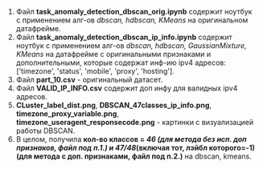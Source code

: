 1. Файл **task_anomaly_detection_dbscan_orig.ipynb** содержит ноутбук с применением алг-ов _dbscan, hdbscan, KMeans_ на оригинальном датафрейме.
2. Файл **task_anomaly_detection_dbscan_ip_info.ipynb** содержит ноутбук с применением алг-ов _dbscan, hdbscan, GaussianMixture, KMeans_ на датафрейме с оригинальными признаками и дополнительными, которые содержат инф-ию ipv4 адресов: ['timezone', 'status', 'mobile', 'proxy', 'hosting'].
3. Файл **part_10.csv** - оригинальный датасет.
4. Файл **VALID_IP_INFO.csv** содержит доп инфу для валидных ipv4 адресов.
5. **CLuster_label_dist.png**, **DBSCAN_47classes_ip_info.png**, **timezone_proxy_variable.png**, **timezone_useragent_responsecode.png** - картинки с визуализацией работы DBSCAN.
6. В целом, получила **кол-во классов = _46 (для метода без исп. доп признаков, файл под п.1.) и 47/48_(включая тот, лэйбл которого=-1) (для метода с доп. признаками, файл под п.2.)** на dbscan, kmeans.
